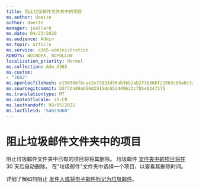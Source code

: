 ```yaml
---
title: 阻止垃圾邮件文件夹中的项目
ms.author: daeite
author: daeite
manager: joallard
ms.date: 04/23/2020
ms.audience: Admin
ms.topic: article
ms.service: o365-administration
ROBOTS: NOINDEX, NOFOLLOW
localization_priority: Normal
ms.collection: Adm_O365
ms.custom:
- "2682"
ms.openlocfilehash: e19036bfbcae2e79833d90ab3bb2ab2f1b308f21569c89a8c3ab2ac321c4214a
ms.sourcegitcommit: b5f7da89a650d2915dc652449623c78be6247175
ms.translationtype: MT
ms.contentlocale: zh-CN
ms.lasthandoff: 08/05/2021
ms.locfileid: "54025060"
---
```

# <a name="blocking-items-in-your-junk-email-folder"></a>阻止垃圾邮件文件夹中的项目

阻止垃圾邮件文件夹中已有的项目将将其删除。 垃圾邮件 [文件夹中的项目将在](https://outlook.live.com/mail/junkemail) 30 天后自动删除。 在"垃圾邮件"文件夹中选择一个项目，以查看其删除时间。

详细了解如何阻止 [发件人或将电子邮件标记为垃圾邮件](https://support.office.com/article/a3ece97b-82f8-4a5e-9ac3-e92fa6427ae4)。